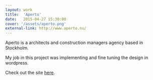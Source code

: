 ```yaml
---
layout: work
title:  'Aperto'
date:   2015-04-27 15:30:00
cover: '/assets/aperto.png'
external-link: http://www.aperto.nu/
---
```

Aperto is a architects and construction managers agency based in Stockholm.

My job in this project was implementing and fine tuning the design in wordpress.

Check out the site [here](http://www.aperto.nu/).
